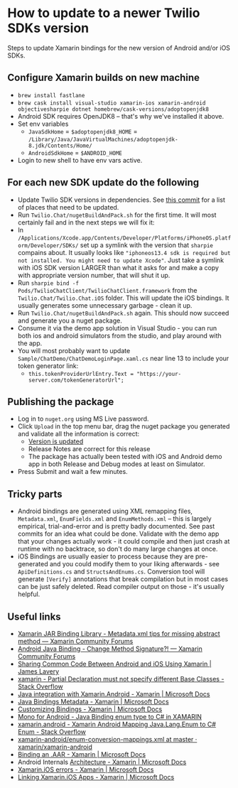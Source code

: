 # How to update to a newer Twilio SDKs version

Steps to update Xamarin bindings for the new version of Android and/or iOS SDKs.

## Configure Xamarin builds on new machine

* `brew install fastlane`
* `brew cask install visual-studio xamarin-ios xamarin-android objectivesharpie dotnet homebrew/cask-versions/adoptopenjdk8`
* Android SDK requires OpenJDK8 – that's why we've installed it above.
* Set env variables
  * `JavaSdkHome` = `$adoptopenjdk8_HOME` = `/Library/Java/JavaVirtualMachines/adoptopenjdk-8.jdk/Contents/Home/`
  * `AndroidSdkHome` = `$ANDROID_HOME`
* Login to new shell to have env vars active.

## For each new SDK update do the following

* Update Twilio SDK versions in dependencies. See [this commit](https://github.com/twilio/TwilioChatXamarinBindings/commit/ac23edbadd55953e9ba8ea42c6dbbc277fb1e81e) for a list of places that need to be updated.
* Run `Twilio.Chat/nugetBuildAndPack.sh` for the first time. It will most certainly fail and in the next steps we will fix it:
* In `/Applications/Xcode.app/Contents/Developer/Platforms/iPhoneOS.platform/Developer/SDKs/` set up a symlink with the version that `sharpie` compains about. It usually looks like `"iphoneos13.4 sdk is required but not installed. You might need to update Xcode"`. Just take a symlink with iOS SDK version LARGER than what it asks for and make a copy with appropriate version number, that will shut it up.
* Run `sharpie bind -f Pods/TwilioChatClient/TwilioChatClient.framework` from the `Twilio.Chat/Twilio.Chat.iOS` folder. This will update the iOS bindings. It usually generates some unnecessary garbage - clean it up.
* Run `Twilio.Chat/nugetBuildAndPack.sh` again. This should now succeed and generate you a nuget package.
* Consume it via the demo app solution in Visual Studio - you can run both ios and android simulators from the studio, and play around with the app.
* You will most probably want to update `Sample/ChatDemo/ChatDemoLoginPage.xaml.cs` near line 13 to include your token generator link:
  * `this.tokenProviderUrlEntry.Text = "https://your-server.com/tokenGeneratorUrl";`

## Publishing the package

* Log in to `nuget.org` using MS Live password.
* Click `Upload` in the top menu bar, drag the nuget package you generated and validate all the information is correct:
  * [Version is updated](https://github.com/twilio/TwilioChatXamarinBindings/commit/1f5a8b5f2c9e32525029a7d8ca187b60564f6cf9)
  * Release Notes are correct for this release
  * The package has actually been tested with iOS and Android demo app in both Release and Debug modes at least on Simulator.
* Press Submit and wait a few minutes.

## Tricky parts

* Android bindings are generated using XML remapping files, `Metadata.xml`, `EnumFields.xml` and `EnumMethods.xml` – this is largely empirical, trial-and-error and is pretty badly documented. See past commits for an idea what could be done. Validate with the demo app that your changes actually work - it could compile and then just crash at runtime with no backtrace, so don't do many large changes at once.
* iOS Bindings are usually easier to process because they are pre-generated and you could modify them to your liking afterwards - see `ApiDefinitions.cs` and `StructsAndEnums.cs`. Conversion tool will generate `[Verify]` annotations that break compilation but in most cases can be just safely deleted. Read compiler output on those - it's usually helpful.

## Useful links

* [Xamarin JAR Binding Library - Metadata.xml tips for missing abstract method — Xamarin Community Forums][1]
* [Android Java Binding - Change Method Signature?! — Xamarin Community Forums][2]
* [Sharing Common Code Between Android and iOS Using Xamarin | James Lavery][3]
* [xamarin - Partial Declaration must not specify different Base Classes - Stack Overflow][4]
* [Java integration with Xamarin.Android - Xamarin | Microsoft Docs][5]
* [Java Bindings Metadata - Xamarin | Microsoft Docs][6]
* [Customizing Bindings - Xamarin | Microsoft Docs][7]
* [Mono for Android - Java Binding enum type to C# in XAMARIN][8]
* [xamarin.android - Xamarin Android Mapping Java.Lang.Enum to C# Enum - Stack Overflow][9]
* [xamarin-android/enum-conversion-mappings.xml at master · xamarin/xamarin-android][10]
* [Binding an .AAR - Xamarin | Microsoft Docs][11]
* Android Internals [Architecture - Xamarin | Microsoft Docs][12]
* [Xamarin.iOS errors - Xamarin | Microsoft Docs][13]
* [Linking Xamarin.iOS Apps - Xamarin | Microsoft Docs][14]


[1]: https://forums.xamarin.com/discussion/35713/xamarin-jar-binding-library-metadata-xml-tips-for-missing-abstract-method
[2]: https://forums.xamarin.com/discussion/31668/android-java-binding-change-method-signature
[3]: https://jglavery.wordpress.com/2013/10/06/sharing-common-code-between-android-and-ios-using-xamarin/
[4]: https://stackoverflow.com/questions/37177154/partial-declaration-must-not-specify-different-base-classes
[5]: https://docs.microsoft.com/en-us/xamarin/android/platform/java-integration/
[6]: https://docs.microsoft.com/en-us/xamarin/android/platform/binding-java-library/customizing-bindings/java-bindings-metadata
[7]: https://docs.microsoft.com/en-us/xamarin/android/platform/binding-java-library/customizing-bindings/
[8]: http://mono-for-android.1047100.n5.nabble.com/Java-Binding-enum-type-to-C-in-XAMARIN-td5713478.html
[9]: https://stackoverflow.com/questions/36919688/xamarin-android-mapping-java-lang-enum-to-c-sharp-enum
[10]: https://github.com/xamarin/xamarin-android/blob/master/build-tools/enumification-helpers/enum-conversion-mappings.xml
[11]: https://docs.microsoft.com/en-us/xamarin/android/platform/binding-java-library/binding-an-aar
[12]: https://docs.microsoft.com/en-us/xamarin/android/internals/architecture
[13]: https://docs.microsoft.com/en-us/xamarin/ios/troubleshooting/mtouch-errors#MT5202
[14]: https://docs.microsoft.com/en-us/xamarin/ios/deploy-test/linker
